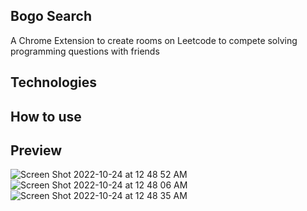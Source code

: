 ## Bogo Search
A Chrome Extension to create rooms on Leetcode to compete solving programming questions with friends

## Technologies

## How to use

## Preview

![Screen Shot 2022-10-24 at 12 48 52 AM](https://user-images.githubusercontent.com/70824468/197456789-2d1d317a-3d05-460d-8cfa-adf4b564e323.png)
![Screen Shot 2022-10-24 at 12 48 06 AM](https://user-images.githubusercontent.com/70824468/197456829-c9740879-2084-4347-8880-02484ebfab0f.png)
![Screen Shot 2022-10-24 at 12 48 35 AM](https://user-images.githubusercontent.com/70824468/197456833-d6ca0c34-01e1-4d89-ab83-43bb1ec3c538.png)

